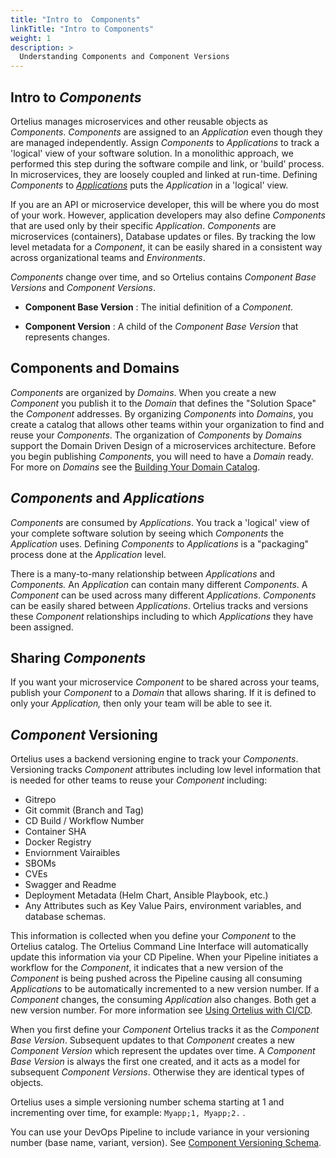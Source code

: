 ```yaml
---
title: "Intro to  Components"
linkTitle: "Intro to Components"
weight: 1
description: >
  Understanding Components and Component Versions
---
```


## Intro to _Components_

Ortelius manages microservices and other reusable objects as _Components_.  _Components_ are assigned to an _Application_ even though they are managed independently.  Assign _Components_ to _Applications_ to track a 'logical' view of your software solution. In a monolithic approach, we performed this step during the software compile and link, or 'build' process. In microservices, they are loosely coupled and linked at run-time. Defining _Components_ to [_Applications_](/guides/userguide/packaging-applications/buildingapplications/) puts the _Application_ in a 'logical' view.

If you are an API or microservice developer, this will be where you do most of your work. However, application developers may also define _Components_ that are used only by their specific _Application_. _Components_ are microservices (containers), Database updates or files. By tracking the low level metadata for a _Component_, it can be easily shared in a consistent way across organizational teams and _Environments_.

_Components_ change over time, and so Ortelius contains _Component Base Versions_ and _Component Versions_.

- **Component Base Version** : The initial definition of a _Component_.

- **Component Version** : A child of the _Component Base Version_ that represents changes.

## Components and Domains

_Components_ are organized by _Domains_. When you create a new _Component_ you publish it to the _Domain_ that defines the "Solution Space" the _Component_ addresses.  By organizing _Components_ into _Domains_, you create a catalog that allows other teams within your organization to find and reuse your _Components_. The organization of _Components_ by _Domains_ support the Domain Driven Design of a microservices architecture. Before you begin publishing _Components_, you will need to have a _Domain_ ready.  For more on _Domains_ see the [Building Your Domain Catalog](/guides/userguide/first-steps/2-defining-domains/).

## _Components_ and _Applications_

_Components_ are consumed by _Applications_. You track a 'logical' view of your complete software solution by seeing which _Components_ the _Application_ uses.  Defining _Components_ to _Applications_ is a "packaging" process done at the _Application_ level.

There is a many-to-many relationship between _Applications_ and _Components._ An _Application_ can contain many different _Components_. A _Component_ can be used across many different _Applications_. _Components_ can be easily shared between _Applications_. Ortelius tracks and versions these _Component_ relationships including to which _Applications_ they have been assigned.

## Sharing _Components_

If you want your microservice _Component_ to be shared across your teams, publish your _Component_ to a _Domain_ that allows sharing. If it is defined to only your _Application,_ then only your team will be able to see it.

## _Component_ Versioning

Ortelius uses a backend versioning engine to track your _Components_. Versioning tracks _Component_ attributes including low level information that is needed for other teams to reuse your _Component_ including:

- Gitrepo
- Git commit (Branch and Tag)
- CD Build / Workflow Number
- Container SHA
- Docker Registry
- Enviornment Vairaibles
- SBOMs 
- CVEs
- Swagger and Readme
- Deployment Metadata (Helm Chart, Ansible Playbook, etc.)
- Any Attributes such as Key Value Pairs, environment variables, and database schemas.

This information is collected when you define your _Component_ to the Ortelius catalog. The Ortelius Command Line Interface will automatically update this information via your CD Pipeline. When your Pipeline initiates a workflow for the _Component_, it indicates that a new version of the _Component_ is being pushed across the Pipeline causing all consuming _Applications_ to be automatically incremented to a new version number.  If a _Component_ changes, the consuming _Application_ also changes.  Both get a new version number. For more information see [Using Ortelius with CI/CD](/guides/userguide/integrations/ci-cd_integrations/).

When you first define your _Component_ Ortelius tracks it as the _Component Base Version_. Subsequent updates to that _Component_ creates a new _Component Version_ which represent the updates over time. A _Component Base Version_ is always the first one created, and it acts as a model for subsequent _Component Versions_. Otherwise they are identical types of objects.

Ortelius uses a simple versioning number schema starting at 1 and incrementing over time, for example: ` Myapp;1, Myapp;2. ` .

You can use your DevOps Pipeline to include variance in your versioning number (base name, variant, version).  See [Component Versioning Schema](/guides/userguide/integrations/ci-cd_integrations/#_component_-versioning-schema).
